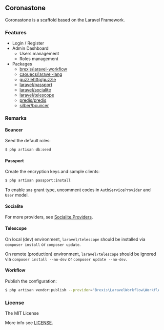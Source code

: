 ## Coronastone

Coronastone is a scaffold based on the Laravel Framework.

### Features

-   Login / Register
-   Admin Dashboard
    -   Users management
    -   Roles management
-   Packages
    -   [brexis/laravel-workflow](https://github.com/brexis/laravel-workflow/tree/1.3.3)
    -   [caouecs/laravel-lang](https://github.com/caouecs/laravel-lang/tree/5.0.0)
    -   [guzzlehttp/guzzle](http://docs.guzzlephp.org/en/6.5/overview.html)
    -   [laravel/passport](https://laravel.com/docs/6.x/passport)
    -   [laravel/socialite](https://laravel.com/docs/6.x/socialite)
    -   [laravel/telescope](https://laravel.com/docs/6.x/telescope)
    -   [predis/predis](https://github.com/nrk/predis/tree/v1.1)
    -   [silber/bouncer](https://github.com/JosephSilber/bouncer/tree/v1.0.0-rc.7)

### Remarks

#### Bouncer

Seed the default roles:

```bash
$ php artisan db:seed
```

#### Passport

Create the encryption keys and sample clients:

```bash
$ php artisan passport:install
```

To enable `sms` grant type, uncomment codes in `AuthServiceProvider` and `User` model.

#### Socialite

For more providers, see [Socialite Providers](https://socialiteproviders.netlify.com).

#### Telescope

On local (dev) environment, `laravel/telescope` should be installed via `composer install` or `composer update`.

On remote (production) environment, `laravel/telescope` should be ignored via `composer install --no-dev` or `composer update --no-dev`.

#### Workflow

Publish the configuration:

```bash
$ php artisan vendor:publish --provider="Brexis\LaravelWorkflow\WorkflowServiceProvider"
```

### License

The MIT License

More info see [LICENSE](LICENSE).
